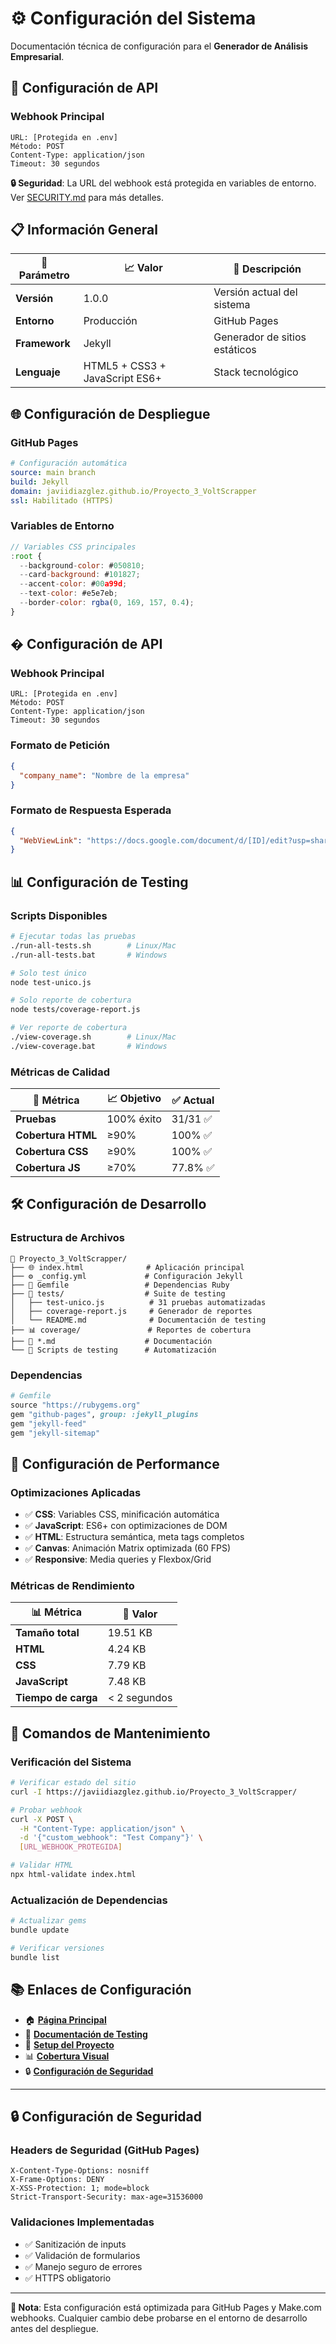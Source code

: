 # ⚙️ Configuración del Sistema

Documentación técnica de configuración para el **Generador de Análisis Empresarial**.

## 🔗 Configuración de API

### Webhook Principal
```
URL: [Protegida en .env]
Método: POST
Content-Type: application/json
Timeout: 30 segundos
```

**🔒 Seguridad**: La URL del webhook está protegida en variables de entorno.
Ver [SECURITY.md](./SECURITY.md) para más detalles.

## 📋 Información General

| 🔧 **Parámetro** | 📈 **Valor** | 📝 **Descripción** |
|------------------|--------------|-------------------|
| **Versión** | 1.0.0 | Versión actual del sistema |
| **Entorno** | Producción | GitHub Pages |
| **Framework** | Jekyll | Generador de sitios estáticos |
| **Lenguaje** | HTML5 + CSS3 + JavaScript ES6+ | Stack tecnológico |

## 🌐 Configuración de Despliegue

### GitHub Pages
```yaml
# Configuración automática
source: main branch
build: Jekyll
domain: javiidiazglez.github.io/Proyecto_3_VoltScrapper
ssl: Habilitado (HTTPS)
```

### Variables de Entorno
```javascript
// Variables CSS principales
:root {
  --background-color: #050810;
  --card-background: #101827;
  --accent-color: #00a99d;
  --text-color: #e5e7eb;
  --border-color: rgba(0, 169, 157, 0.4);
}
```

## � Configuración de API

### Webhook Principal
```
URL: [Protegida en .env]
Método: POST
Content-Type: application/json
Timeout: 30 segundos
```

### Formato de Petición
```json
{
  "company_name": "Nombre de la empresa"
}
```

### Formato de Respuesta Esperada
```json
{
  "WebViewLink": "https://docs.google.com/document/d/[ID]/edit?usp=sharing"
}
```

## 📊 Configuración de Testing

### Scripts Disponibles
```bash
# Ejecutar todas las pruebas
./run-all-tests.sh        # Linux/Mac
./run-all-tests.bat       # Windows

# Solo test único
node test-unico.js

# Solo reporte de cobertura
node tests/coverage-report.js

# Ver reporte de cobertura
./view-coverage.sh        # Linux/Mac
./view-coverage.bat       # Windows
```

### Métricas de Calidad
| 🎯 **Métrica** | 📈 **Objetivo** | ✅ **Actual** |
|----------------|-----------------|---------------|
| **Pruebas** | 100% éxito | 31/31 ✅ |
| **Cobertura HTML** | ≥90% | 100% ✅ |
| **Cobertura CSS** | ≥90% | 100% ✅ |
| **Cobertura JS** | ≥70% | 77.8% ✅ |

## 🛠️ Configuración de Desarrollo

### Estructura de Archivos
```
📁 Proyecto_3_VoltScrapper/
├── 🌐 index.html              # Aplicación principal
├── ⚙️ _config.yml             # Configuración Jekyll
├── 💎 Gemfile                 # Dependencias Ruby
├── 🧪 tests/                  # Suite de testing
│   ├── test-unico.js          # 31 pruebas automatizadas
│   ├── coverage-report.js     # Generador de reportes
│   └── README.md              # Documentación de testing
├── 📊 coverage/               # Reportes de cobertura
├── 📄 *.md                    # Documentación
└── 🔄 Scripts de testing      # Automatización
```

### Dependencias
```ruby
# Gemfile
source "https://rubygems.org"
gem "github-pages", group: :jekyll_plugins
gem "jekyll-feed"
gem "jekyll-sitemap"
```

## 🚀 Configuración de Performance

### Optimizaciones Aplicadas
- ✅ **CSS**: Variables CSS, minificación automática
- ✅ **JavaScript**: ES6+ con optimizaciones de DOM
- ✅ **HTML**: Estructura semántica, meta tags completos
- ✅ **Canvas**: Animación Matrix optimizada (60 FPS)
- ✅ **Responsive**: Media queries y Flexbox/Grid

### Métricas de Rendimiento
| 📊 **Métrica** | 🎯 **Valor** |
|----------------|--------------|
| **Tamaño total** | 19.51 KB |
| **HTML** | 4.24 KB |
| **CSS** | 7.79 KB |
| **JavaScript** | 7.48 KB |
| **Tiempo de carga** | < 2 segundos |

## 🔧 Comandos de Mantenimiento

### Verificación del Sistema
```bash
# Verificar estado del sitio
curl -I https://javiidiazglez.github.io/Proyecto_3_VoltScrapper/

# Probar webhook
curl -X POST \
  -H "Content-Type: application/json" \
  -d '{"custom_webhook": "Test Company"}' \
  [URL_WEBHOOK_PROTEGIDA]

# Validar HTML
npx html-validate index.html
```

### Actualización de Dependencias
```bash
# Actualizar gems
bundle update

# Verificar versiones
bundle list
```

## 📚 Enlaces de Configuración

- 🏠 **[Página Principal](../)**
- 🧪 **[Documentación de Testing](../tests/README.md)**
- 📖 **[Setup del Proyecto](../SETUP.md)**
- 📊 **[Cobertura Visual](../coverage-visual.svg)**
- 🔒 **[Configuración de Seguridad](../SECURITY.md)**

---

## 🔒 Configuración de Seguridad

### Headers de Seguridad (GitHub Pages)
```
X-Content-Type-Options: nosniff
X-Frame-Options: DENY
X-XSS-Protection: 1; mode=block
Strict-Transport-Security: max-age=31536000
```

### Validaciones Implementadas
- ✅ Sanitización de inputs
- ✅ Validación de formularios
- ✅ Manejo seguro de errores
- ✅ HTTPS obligatorio

---

**📝 Nota**: Esta configuración está optimizada para GitHub Pages y Make.com webhooks. Cualquier cambio debe probarse en el entorno de desarrollo antes del despliegue.
